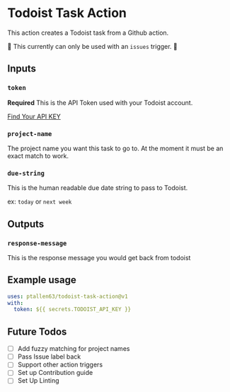 
# Todoist Task Action

This action creates a Todoist task from a Github action.

🚨 This currently can only be used with an `issues` trigger. 🚨

## Inputs

### `token`

**Required** This is the API Token used with your Todoist account.

[Find Your API KEY](https://todoist.com/Users/viewPrefs?page=integrations)

### `project-name`

The project name you want this task to go to. At the moment it must be an exact match to work.

### `due-string`

This is the human readable due date string to pass to Todoist.

ex: `today` or `next week`

## Outputs

### `response-message`

This is the response message you would get back from todoist

## Example usage

```yml
uses: ptallen63/todoist-task-action@v1
with:
  token: ${{ secrets.TODOIST_API_KEY }}
```


## Future Todos

- [ ] Add fuzzy matching for project names
- [ ] Pass Issue label back
- [ ] Support other action triggers
- [ ] Set up Contribution guide
- [ ] Set Up Linting
